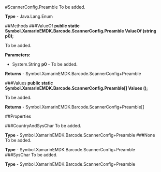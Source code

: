 #ScannerConfig.Preamble
To be added.

**Type** - Java.Lang.Enum

##Methods
###ValueOf
**public static Symbol.XamarinEMDK.Barcode.ScannerConfig.Preamble ValueOf (string p0);**

To be added.

**Parameters:** 

* System.String **p0** - To be added.

**Returns** - Symbol.XamarinEMDK.Barcode.ScannerConfig+Preamble

###Values
**public static Symbol.XamarinEMDK.Barcode.ScannerConfig.Preamble[] Values ();**

To be added.


**Returns** - Symbol.XamarinEMDK.Barcode.ScannerConfig+Preamble[]

##Properties

###CountryAndSysChar
To be added.

**Type** - Symbol.XamarinEMDK.Barcode.ScannerConfig+Preamble
###None
To be added.

**Type** - Symbol.XamarinEMDK.Barcode.ScannerConfig+Preamble
###SysChar
To be added.

**Type** - Symbol.XamarinEMDK.Barcode.ScannerConfig+Preamble


